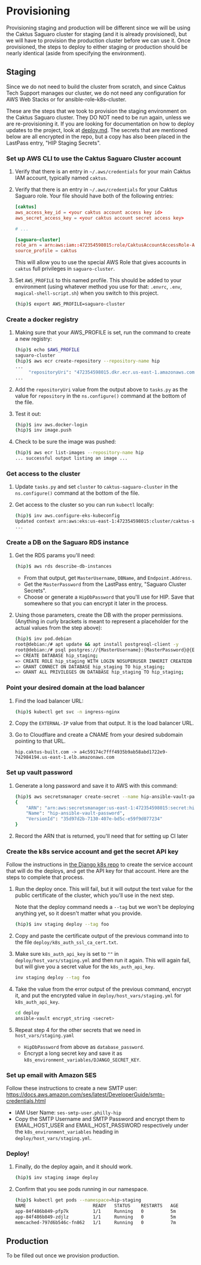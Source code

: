 # Provisioning

Provisioning staging and production will be different since we will be using the Caktus
Saguaro cluster for staging (and it is already provisioned), but we will have to
provision the production cluster before we can use it. Once provisioned, the steps to
deploy to either staging or production should be nearly identical (aside from specifying
the environment).


## Staging

Since we do not need to build the cluster from scratch, and since Caktus Tech Support
manages our cluster, we do not need any configuration for AWS Web Stacks or for
ansible-role-k8s-cluster.

These are the steps that we took to provision the staging environment on the Caktus
Saguaro cluster. They DO NOT need to be run again, unless we are re-provisioning it. If
you are looking for documentation on how to deploy updates to the project, look at
[deploy.md](deploy.md). The secrets that are mentioned below are all encrypted in the
repo, but a copy has also been placed in the LastPass entry, "HIP Staging Secrets".


### Set up AWS CLI to use the Caktus Saguaro Cluster account

1. Verify that there is an entry in `~/.aws/credentials` for your main Caktus IAM
   account, typically named `caktus`.

2. Verify that there is an entry in `~/.aws/credentials` for your Caktus Saguaro role.
   Your file should have both of the following entries:

	```conf
	[caktus]
	aws_access_key_id = <your caktus account access key id>
	aws_secret_access_key = <your caktus account secret access key>

	# ...

	[saguaro-cluster]
	role_arn = arn:aws:iam::472354598015:role/CaktusAccountAccessRole-Admins
	source_profile = caktus
	```

	This will allow you to use the special AWS Role that gives accounts in `caktus` full
	privileges in `saguaro-cluster`.

3. Set `AWS_PROFILE` to this named profile. This should be added to your environment
   (using whatever method you use for that: `.envrc`, `.env`, `magical-shell-script.sh`)
   when you switch to this project.

   ```sh
   (hip)$ export AWS_PROFILE=saguaro-cluster
   ```

### Create a docker registry

1. Making sure that your AWS_PROFILE is set, run the command to create a new registry:

   ```sh
   (hip)$ echo $AWS_PROFILE
   saguaro-cluster
   (hip)$ aws ecr create-repository --repository-name hip
   ...
        "repositoryUri": "472354598015.dkr.ecr.us-east-1.amazonaws.com/hip",
   ...
   ```

2. Add the `repositoryUri` value from the output above to `tasks.py` as the value for
   `repository` in the `ns.configure()` command at the bottom of the file.

3. Test it out:

    ```sh
    (hip)$ inv aws.docker-login
    (hip)$ inv image.push
    ```

4. Check to be sure the image was pushed:

    ```sh
    (hip)$ aws ecr list-images --repository-name hip
    ... successful output listing an image ...
    ```

### Get access to the cluster

1. Update `tasks.py` and set `cluster` to `caktus-saguaro-cluster` in the
   `ns.configure()` command at the bottom of the file.

2. Get access to the cluster so you can run `kubectl` locally:

    ```sh
    (hip)$ inv aws.configure-eks-kubeconfig
    Updated context arn:aws:eks:us-east-1:472354598015:cluster/caktus-saguaro-cluster
    ...
    ```

### Create a DB on the Saguaro RDS instance

1. Get the RDS params you'll need:

    ```sh
    (hip)$ aws rds describe-db-instances
	```

   * From that output, get `MasterUsername`, `DBName`, and `Endpoint.Address`.
   * Get the `MasterPassword` from the LastPass entry, "Saguaro Cluster Secrets".
   * Choose or generate a `HipDbPassword` that you'll use for HIP. Save that
	 somewhere so that you can encrypt it later in the process.

2. Using those parameters, create the DB with the proper permissions. (Anything in curly
   brackets is meant to represent a placeholder for the actual values from the step above):

	```sh
	(hip)$ inv pod.debian
	root@debian:/# apt update && apt install postgresql-client -y
	root@debian:/# psql postgres://{MasterUsername}:{MasterPassword}@{Endpoint.Address}:5432/{DBName}
	=> CREATE DATABASE hip_staging;
	=> CREATE ROLE hip_staging WITH LOGIN NOSUPERUSER INHERIT CREATEDB NOCREATEROLE NOREPLICATION PASSWORD '{HipDbPassword}';
	=> GRANT CONNECT ON DATABASE hip_staging TO hip_staging;
	=> GRANT ALL PRIVILEGES ON DATABASE hip_staging TO hip_staging;
	```

### Point your desired domain at the load balancer

1. Find the load balancer URL:

	```sh
	(hip)$ kubectl get svc -n ingress-nginx
	```

2. Copy the `EXTERNAL-IP` value from that output. It is the load balancer URL.

3. Go to Cloudflare and create a CNAME from your desired subdomain pointing to that URL.

	```
	hip.caktus-built.com ->	a4c59174c7fff4935b9ab58abd1722e9-742984194.us-east-1.elb.amazonaws.com
	```

### Set up vault password

1. Generate a long password and save it to AWS with this command:

	```sh
	(hip)$ aws secretsmanager create-secret --name hip-ansible-vault-password --secret-string <long-secret>
	{
		"ARN": "arn:aws:secretsmanager:us-east-1:472354598015:secret:hip-ansible-vault-password-KxkJpW",
		"Name": "hip-ansible-vault-password",
		"VersionId": "35d97d2b-7130-407e-bd5c-e59f9d077234"
	}
	```

2. Record the ARN that is returned, you'll need that for setting up CI later

### Create the k8s service account and get the secret API key

Follow the instructions in [the Django k8s
repo](https://github.com/caktus/ansible-role-django-k8s) to create the service account
that will do the deploys, and get the API key for that account. Here are the steps to
complete that process.

1. Run the deploy once. This will fail, but it will output the text value for the public
   certificate of the cluster, which you'll use in the next step.

   Note that the deploy command needs a `--tag` but we won't be deploying anything yet,
   so it doesn't matter what you provide.

   ```sh
   (hip)$ inv staging deploy --tag foo
   ```

2. Copy and paste the certificate output of the previous command into to the file
   `deploy/k8s_auth_ssl_ca_cert.txt`.

3. Make sure `k8s_auth_api_key` is set to `""` in `deploy/host_vars/staging.yml` and
   then run it again. This will again fail, but will give you a secret value for the
   `k8s_auth_api_key`.

   ```sh
   inv staging deploy --tag foo
   ```

4. Take the value from the error output of the previous command, encrypt it, and put the
   encrypted value in `deploy/host_vars/staging.yml` for `k8s_auth_api_key`.

     ```sh
	 cd deploy
	 ansible-vault encrypt_string <secret>
	 ```

5. Repeat step 4 for the other secrets that we need in `host_vars/staging.yaml`
    * `HipDbPassword` from above as `database_password`.
	* Encrypt a long secret key and save it as
      `k8s_environment_variables/DJANGO_SECRET_KEY`.

### Set up email with Amazon SES

Follow these instructions to create a new SMTP user:
https://docs.aws.amazon.com/ses/latest/DeveloperGuide/smtp-credentials.html

* IAM User Name: `ses-smtp-user.philly-hip`
* Copy the SMTP Username and SMTP Password and encrypt them to EMAIL_HOST_USER and
  EMAIL_HOST_PASSWORD respectively under the `k8s_environment_variables` heading in
  `deploy/host_vars/staging.yml`.

### Deploy!

1. Finally, do the deploy again, and it should work.

	```sh
	(hip)$ inv staging image deploy
	```

2. Confirm that you see pods running in our namespace.

	```sh
	(hip)$ kubectl get pods --namespace=hip-staging
	NAME                         READY   STATUS    RESTARTS   AGE
	app-84f486b849-pfp7k         1/1     Running   0          5m
	app-84f486b849-zdjlz         1/1     Running   0          5m
	memcached-797d6b546c-fn862   1/1     Running   0          7m
	```

## Production

To be filled out once we provision production.
